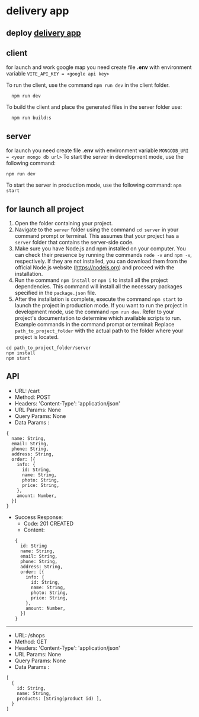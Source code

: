 # delivery app

## deploy [delivery app](https://delivery-app-ip7s.onrender.com/cart)

## client
  for launch and work google map you need create file __.env__ with environment variable
  ``VITE_API_KEY = <google api key>``

To run the client, use the command `npm run dev` in the client folder. 
```
  npm run dev
```
  To build the client and place the generated files in the server folder use:
```
  npm run build:s
```

## server
  for launch you need create file __.env__ with environment variable
  ``MONGODB_URI = <your mongo db url>``
To start the server in development mode, use the following command:
```
npm run dev
```
To start the server in production mode, use the following command:
```npm start```

## for launch all project

1. Open the folder containing your project.
2. Navigate to the `server` folder using the command `cd server` in your command prompt or terminal. This assumes that your project has a `server` folder that contains the server-side code.
3. Make sure you have Node.js and npm installed on your computer. You can check their presence by running the commands `node -v` and `npm -v`, respectively. If they are not installed, you can download them from the official Node.js website (https://nodejs.org) and proceed with the installation.
4. Run the command `npm install` or `npm i` to install all the project dependencies. This command will install all the necessary packages specified in the `package.json` file.
5. After the installation is complete, execute the command `npm start` to launch the project in production mode. If you want to run the project in development mode, use the command `npm run dev`. Refer to your project's documentation to determine which available scripts to run.
Example commands in the command prompt or terminal:
  Replace `path_to_project_folder` with the actual path to the folder where your project is located.
```
cd path_to_project_folder/server
npm install
npm start
```

## API
- URL: /cart
- Method: POST
- Headers: 'Content-Type': 'application/json'
- URL Params: None
- Query Params: None
- Data Params :
``` 
{
  name: String,
  email: String,
  phone: String,
  address: String,
  order: [{
    info: {
      id: String,
      name: String,
      photo: String,
      price: String,
    },
    amount: Number,
  }]
}
```
- Success Response:
  + Code: 201 CREATED
  + Content:
  ``` 
  {
    id: String
    name: String,
    email: String,
    phone: String,
    address: String,
    order: [{
      info: {
        id: String,
        name: String,
        photo: String,
        price: String,
      },
      amount: Number,
    }]
  }
  ```
***
- URL: /shops
- Method: GET
- Headers: 'Content-Type': 'application/json'
- URL Params: None
- Query Params: None
- Data Params :
``` 
[
  {
    id: String,
    name: String,
    products: [String(product id) ],
  }
]
```